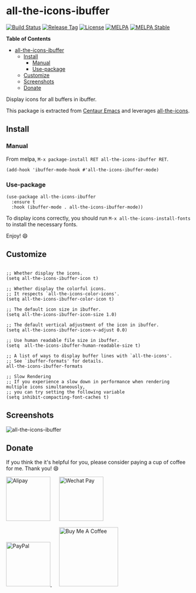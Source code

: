 # all-the-icons-ibuffer

[![Build Status](https://github.com/seagle0128/all-the-icons-ibuffer/workflows/CI/badge.svg?branch=master)](https://github.com/seagle0128/all-the-icons-ibuffer/actions)
[![Release Tag](https://img.shields.io/github/tag/seagle0128/all-the-icons-ibuffer.svg?label=Release)](https://github.com/seagle0128/all-the-icons-buffer/releases)
[![License](http://img.shields.io/:License-GPL3-blue.svg)](License)
[![MELPA](https://melpa.org/packages/all-the-icons-ibuffer-badge.svg)](https://melpa.org/#/all-the-icons-ibuffer)
[![MELPA Stable](https://stable.melpa.org/packages/all-the-icons-ibuffer-badge.svg)](https://stable.melpa.org/#/all-the-icons-ibuffer)

<!-- markdown-toc start - Don't edit this section. Run M-x markdown-toc-refresh-toc -->
**Table of Contents**

- [all-the-icons-ibuffer](#all-the-icons-ibuffer)
    - [Install](#install)
        - [Manual](#manual)
        - [Use-package](#use-package)
    - [Customize](#customize)
    - [Screenshots](#screenshots)
    - [Donate](#donate)

<!-- markdown-toc end -->

Display icons for all buffers in ibuffer.

This package is extracted from [Centaur
Emacs](https://github.com/seagle0128/.emacs.d) and leverages
[all-the-icons](https://github.com/domtronn/all-the-icons.el).

## Install

### Manual

From melpa, `M-x package-install RET all-the-icons-ibuffer RET`.

``` emacs-lisp
(add-hook 'ibuffer-mode-hook #'all-the-icons-ibuffer-mode)
```

### Use-package

``` emacs-lisp
(use-package all-the-icons-ibuffer
  :ensure t
  :hook (ibuffer-mode . all-the-icons-ibuffer-mode))
```

To display icons correctly, you should run `M-x all-the-icons-install-fonts` to
install the necessary fonts.

Enjoy! :smile:

## Customize

``` emacs-lisp

;; Whether display the icons.
(setq all-the-icons-ibuffer-icon t)

;; Whether display the colorful icons.
;; It respects `all-the-icons-color-icons'.
(setq all-the-icons-ibuffer-color-icon t)

;; The default icon size in ibuffer.
(setq all-the-icons-ibuffer-icon-size 1.0)

;; The default vertical adjustment of the icon in ibuffer.
(setq all-the-icons-ibuffer-icon-v-adjust 0.0)

;; Use human readable file size in ibuffer.
(setq  all-the-icons-ibuffer-human-readable-size t)

;; A list of ways to display buffer lines with `all-the-icons'.
;; See `ibuffer-formats' for details.
all-the-icons-ibuffer-formats

;; Slow Rendering
;; If you experience a slow down in performance when rendering multiple icons simultaneously,
;; you can try setting the following variable
(setq inhibit-compacting-font-caches t)
```

## Screenshots

![all-the-icons-ibuffer](https://user-images.githubusercontent.com/140797/97093181-65867b00-167c-11eb-816c-0a96d69dcb94.png
"icons with ibuffer")

## Donate

If you think the it's helpful for you, please consider paying a cup of coffee
for me. Thank you! :smile:

<img
src="https://user-images.githubusercontent.com/140797/65818854-44204900-e248-11e9-9cc5-3e6339587cd8.png"
alt="Alipay" width="120"/>
&nbsp;&nbsp;&nbsp;&nbsp;
<img
src="https://user-images.githubusercontent.com/140797/65818844-366ac380-e248-11e9-931c-4bd872d0566b.png"
alt="Wechat Pay" width="120"/>

<a href="https://paypal.me/seagle0128" target="_blank">
<img
src="https://www.paypalobjects.com/digitalassets/c/website/marketing/apac/C2/logos-buttons/optimize/44_Grey_PayPal_Pill_Button.png"
alt="PayPal" width="120" />
</a>
&nbsp;&nbsp;&nbsp;&nbsp;
<a href="https://www.buymeacoffee.com/s9giES1" target="_blank">
<img src="https://cdn.buymeacoffee.com/buttons/default-orange.png" alt="Buy Me A Coffee"
width="160"/>
</a>
